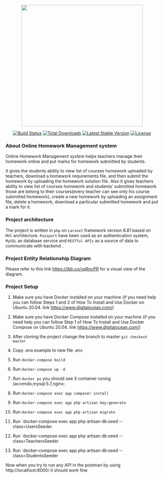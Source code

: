 <p align="center"><a href="https://laravel.com" target="_blank"><img src="https://raw.githubusercontent.com/laravel/art/master/logo-lockup/5%20SVG/2%20CMYK/1%20Full%20Color/laravel-logolockup-cmyk-red.svg" width="400"></a></p>

<p align="center">
<a href="https://travis-ci.org/laravel/framework"><img src="https://travis-ci.org/laravel/framework.svg" alt="Build Status"></a>
<a href="https://packagist.org/packages/laravel/framework"><img src="https://img.shields.io/packagist/dt/laravel/framework" alt="Total Downloads"></a>
<a href="https://packagist.org/packages/laravel/framework"><img src="https://img.shields.io/packagist/v/laravel/framework" alt="Latest Stable Version"></a>
<a href="https://packagist.org/packages/laravel/framework"><img src="https://img.shields.io/packagist/l/laravel/framework" alt="License"></a>
</p>


### About Online Homework Management system

Online Homework Management system helps teachers manage their homework online and
put marks for homework submitted by students.

It gives the students ability to view list of courses homework uploaded by teachers, download a homework requirements file, and then submit the homework by uploading the homework solution file.
Also it gives teachers ability to  view list of courses homework and  students’ submitted homework those are belong to their courses(every teacher can see only his course submitted homework), create a new homework by uploading an assignment file, delete a homework, download a particular submitted homework and put a mark for it.

### Project architecture

The project is written in `php` on `Laravel` framework version 8.81  based on `MVC` architecture. `Passport` have been used as an authentication system, `MySQL` as database service and `RESTful APIs`    as a source of data to communicate with backend . 

### Project Entity Relationship Diagram

 Please refer to this link https://ibb.co/vqRncPR   for a visual view of the  diagram.


 ### Project Setup 

1) Make sure you have Docker installed on your machine (if you need help you can follow Steps 1 and 2 of How To Install and Use Docker on Ubuntu 20.04. link https://www.digitalocean.com/)

2) Make sure you have Docker Compose installed on your machine (if you need help you can follow Step 1 of How To Install and Use Docker Compose on Ubuntu 20.04. link https://www.digitalocean.com/)

3) After cloning the project change the branch to master `git checkout master`

4) Copy .env.example to new file .env

5) Run `docker-compose build`

6) Run `docker-compose up -d`

7) Run `docker ps` you should see 3 container runing (accendo,mysql:5.7,nginx:

8) Run `docker-compose exec app composer install`

9) Run `docker-compose exec app php artisan key:generate`

10) Run `docker-compose exec app php artisan migrate`

11) Run  `docker-compose exec app php artisan db:seed  --class=UsersSeeder

12) Run  `docker-compose exec app php artisan db:seed --class=TeachersSeeder

13) Run  `docker-compose exec app php artisan db:seed --class=StudentsSeeder

Now when you try to run any API in the postman by using http://localhost:8000/ it should work fine 




